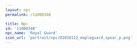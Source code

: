 ```yaml
---
layout: npc
permalink: /11000348

title: Npc
id: '11000348'
npc_name: 'Royal Guard'
icon_url: 'portrait/npc/02010112_mapleguard_spear_p.png'
---
```

